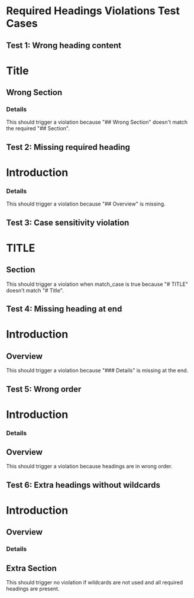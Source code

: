 # Required Headings Violations Test Cases

## Test 1: Wrong heading content

# Title

## Wrong Section

### Details

This should trigger a violation because "## Wrong Section" doesn't match the required "## Section".

## Test 2: Missing required heading

# Introduction

### Details

This should trigger a violation because "## Overview" is missing.

## Test 3: Case sensitivity violation

# TITLE

## Section

This should trigger a violation when match_case is true because "# TITLE" doesn't match "# Title".

## Test 4: Missing heading at end

# Introduction

## Overview

This should trigger a violation because "### Details" is missing at the end.

## Test 5: Wrong order

# Introduction

### Details

## Overview

This should trigger a violation because headings are in wrong order.

## Test 6: Extra headings without wildcards

# Introduction

## Overview

### Details

## Extra Section

This should trigger no violation if wildcards are not used and all required headings are present.